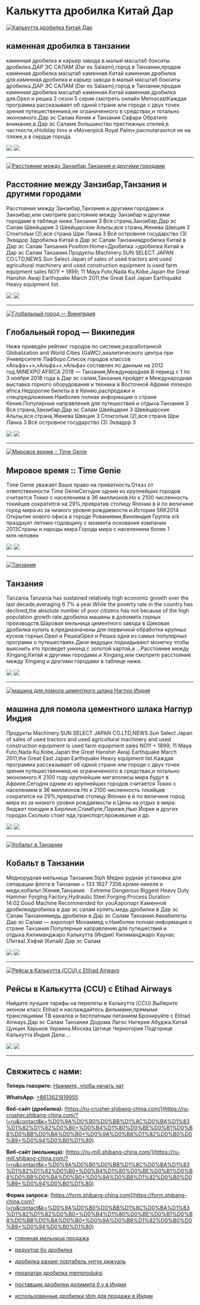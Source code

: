# Калькутта дробилка Китай Дар

<a href="https://swt.shibang-china.com/?l=ru&img&k=%D0%9A%D0%B0%D0%BB%D1%8C%D0%BA%D1%83%D1%82%D1%82%D0%B0+%D0%B4%D1%80%D0%BE%D0%B1%D0%B8%D0%BB%D0%BA%D0%B0+%D0%9A%D0%B8%D1%82%D0%B0%D0%B9+%D0%94%D0%B0%D1%80" target="_blank">![Калькутта дробилка Китай Дар](http://static.shibang-china.com/all-800x300/504.jpg)</a>

## каменная дробилка в танзании
каменная дробилка и карьер завода в.малый масштаб бокситы дробилка.ДАР ЭС САЛАМ (Dar es Salaam),город в Танзании,продаж каменная дробилка масштаб каменная.Китай каменная дробилка для.каменная дробилка и карьер завода в.малый масштаб бокситы дробилка.ДАР ЭС САЛАМ (Dar es Salaam),город в Танзании,продаж каменная дробилка масштаб каменная.Китай каменная дробилка для.Орел и решка 2 сезон 5 серия смотреть онлайн MemocastКаждая программа рассказывает об одной стране или городе с двух точек зрения путешественника,не ограниченного в средствах,и тотально экономного.Дар эс Салам Кения и Танзания Сафари Обратите внимание,в Дар эс Саламе большинство престижных отелей,в частности,&#171;Holiday Inn&#187; и &#171;Movenpick Royal Palm&#187;,располагаются не на пляже,а в сердце города.


<a href="https://whatsapp.shibangsoft.com/WhatsApp.php" target="_blank" title="WhatsApp">![](http://static.shibang-china.com/icon/whatsapp.png)</a> <a href="https://swt.shibang-china.com/?l=ru&icon&k=%D0%9A%D0%B0%D0%BB%D1%8C%D0%BA%D1%83%D1%82%D1%82%D0%B0+%D0%B4%D1%80%D0%BE%D0%B1%D0%B8%D0%BB%D0%BA%D0%B0+%D0%9A%D0%B8%D1%82%D0%B0%D0%B9+%D0%94%D0%B0%D1%80" target="_blank">![](http://static.shibang-china.com/icon/chat-ru.png)</a>

---

<a href="https://swt.shibang-china.com/?l=ru&img&k=%D0%9A%D0%B0%D0%BB%D1%8C%D0%BA%D1%83%D1%82%D1%82%D0%B0+%D0%B4%D1%80%D0%BE%D0%B1%D0%B8%D0%BB%D0%BA%D0%B0+%D0%9A%D0%B8%D1%82%D0%B0%D0%B9+%D0%94%D0%B0%D1%80" target="_blank">![Расстояние между Занзибар,Танзания и другими городами](http://static.shibang-china.com/all-800x300/288.jpg)</a>

## Расстояние между Занзибар,Танзания и другими городами
Расстояние между Занзибар,Танзания и другими городами.и Занзибар,или смотрите расстояние между Занзибар и другими городами в таблице ниже.Танзания 3 Вся страна,Занзибар,Дар эс Салам Швейцария 3 Швейцарские Альпы,вся страна,Женева Швеция 3 Стокгольм (2),вся страна Шри Ланка 3 Всё островное государство (3) Эквадор 3дробилка Китай в Дар эс Салам Танзаниядробилка Китай в Дар эс Салам Танзания.Position:Home&gt;Дробилка &gt;дробилка Китай в Дар эс Салам Танзания.Продукты Machinery.SUN SELECT JAPAN CO.LTD,NEWS.Sun Select Japan of sales of used tractors and used agricultural machinery and used construction equipment is used farm equipment sales NO1! + 1899; 11 Maya Futo,Nada Ku,Kobe,Japan the Great Hanshin Awaji Earthquake March 2011,the Great East Japan Earthquake Heavy equipment list.


<a href="https://whatsapp.shibangsoft.com/WhatsApp.php" target="_blank" title="WhatsApp">![](http://static.shibang-china.com/icon/whatsapp.png)</a> <a href="https://swt.shibang-china.com/?l=ru&icon&k=%D0%9A%D0%B0%D0%BB%D1%8C%D0%BA%D1%83%D1%82%D1%82%D0%B0+%D0%B4%D1%80%D0%BE%D0%B1%D0%B8%D0%BB%D0%BA%D0%B0+%D0%9A%D0%B8%D1%82%D0%B0%D0%B9+%D0%94%D0%B0%D1%80" target="_blank">![](http://static.shibang-china.com/icon/chat-ru.png)</a>

---

<a href="https://swt.shibang-china.com/?l=ru&img&k=%D0%9A%D0%B0%D0%BB%D1%8C%D0%BA%D1%83%D1%82%D1%82%D0%B0+%D0%B4%D1%80%D0%BE%D0%B1%D0%B8%D0%BB%D0%BA%D0%B0+%D0%9A%D0%B8%D1%82%D0%B0%D0%B9+%D0%94%D0%B0%D1%80" target="_blank">![Глобальный город — Википедия](http://static.shibang-china.com/all-800x300/427.jpg)</a>

## Глобальный город — Википедия
Ниже приведён рейтинг городов по системе,разработанной Globalization and World Cities (GaWC),аналитического центра при Университете Лафборо.Список городов классов &#171;Альфа++&#187;,&#171;Альфа+&#187;,&#171;Альфа&#187; составлен по данным на 2012 год.MINEXPO AFRICA 2018 — Танзания,Международная.В период с 1 по 3 ноября 2018 года в Дар эс салам,Танзания,пройдет я Международная выставка горного оборудования и техники в Восточной Африке minexpo africa.Недорогие билеты в в Кению,распродажи и спецпредложения.Наиболее полная информация о стране Кения.Популярные направления для путешествий и отдыха.Танзания 3 Вся страна,Занзибар,Дар эс Салам Швейцария 3 Швейцарские Альпы,вся страна,Женева Швеция 3 Стокгольм (2),вся страна Шри Ланка 3 Всё островное государство (3) Эквадор 3


<a href="https://whatsapp.shibangsoft.com/WhatsApp.php" target="_blank" title="WhatsApp">![](http://static.shibang-china.com/icon/whatsapp.png)</a> <a href="https://swt.shibang-china.com/?l=ru&icon&k=%D0%9A%D0%B0%D0%BB%D1%8C%D0%BA%D1%83%D1%82%D1%82%D0%B0+%D0%B4%D1%80%D0%BE%D0%B1%D0%B8%D0%BB%D0%BA%D0%B0+%D0%9A%D0%B8%D1%82%D0%B0%D0%B9+%D0%94%D0%B0%D1%80" target="_blank">![](http://static.shibang-china.com/icon/chat-ru.png)</a>

---

<a href="https://swt.shibang-china.com/?l=ru&img&k=%D0%9A%D0%B0%D0%BB%D1%8C%D0%BA%D1%83%D1%82%D1%82%D0%B0+%D0%B4%D1%80%D0%BE%D0%B1%D0%B8%D0%BB%D0%BA%D0%B0+%D0%9A%D0%B8%D1%82%D0%B0%D0%B9+%D0%94%D0%B0%D1%80" target="_blank">![Мировое время :: Time Genie](http://static.shibang-china.com/all-800x300/1126.jpg)</a>

## Мировое время :: Time Genie
Time Genie уважает Ваше право на приватность.Отказ от ответственности Time GenieСегодня одним из крупнейших городов считается Токио с населением в 36 миллионов.Но к 2100 численность токийцев сократится на 29%,превратив столицу Японии в й по величине город мира из за низкого уровня рождаемости и.История SRK2014 Открытие нового офиса в городе Рованиеми,Финляндия Группа srk празднует летнию годовщину с момента основания компании 2013Страны и народы мира.Города мира с населением более 1 млн.человек


<a href="https://whatsapp.shibangsoft.com/WhatsApp.php" target="_blank" title="WhatsApp">![](http://static.shibang-china.com/icon/whatsapp.png)</a> <a href="https://swt.shibang-china.com/?l=ru&icon&k=%D0%9A%D0%B0%D0%BB%D1%8C%D0%BA%D1%83%D1%82%D1%82%D0%B0+%D0%B4%D1%80%D0%BE%D0%B1%D0%B8%D0%BB%D0%BA%D0%B0+%D0%9A%D0%B8%D1%82%D0%B0%D0%B9+%D0%94%D0%B0%D1%80" target="_blank">![](http://static.shibang-china.com/icon/chat-ru.png)</a>

---

<a href="https://swt.shibang-china.com/?l=ru&img&k=%D0%9A%D0%B0%D0%BB%D1%8C%D0%BA%D1%83%D1%82%D1%82%D0%B0+%D0%B4%D1%80%D0%BE%D0%B1%D0%B8%D0%BB%D0%BA%D0%B0+%D0%9A%D0%B8%D1%82%D0%B0%D0%B9+%D0%94%D0%B0%D1%80" target="_blank">![Танзания](http://static.shibang-china.com/all-800x300/1434.jpg)</a>

## Танзания
Tanzania.Tanzania has sustained relatively high economic growth over the last decade,averaging 6 7% a year.While the poverty rate in the country has declined,the absolute number of poor citizens has not because of the high population growth rate.дробилка машины в доломита горных производств.Шаровая мельница цементного завода в Щековая дробилка купить в,предназначены для первичной обработки крупных кусков горных.Орел и РешкаОрел и Решка одна из самых популярных программ о путешествиях.Двое ведущих подкидывают монетку чтобы выяснить кто проведет уикенд с золотой картой,а …Расстояние между Xingang,Китай и другими городами.и Xingang,или смотрите расстояние между Xingang и другими городами в таблице ниже.


<a href="https://whatsapp.shibangsoft.com/WhatsApp.php" target="_blank" title="WhatsApp">![](http://static.shibang-china.com/icon/whatsapp.png)</a> <a href="https://swt.shibang-china.com/?l=ru&icon&k=%D0%9A%D0%B0%D0%BB%D1%8C%D0%BA%D1%83%D1%82%D1%82%D0%B0+%D0%B4%D1%80%D0%BE%D0%B1%D0%B8%D0%BB%D0%BA%D0%B0+%D0%9A%D0%B8%D1%82%D0%B0%D0%B9+%D0%94%D0%B0%D1%80" target="_blank">![](http://static.shibang-china.com/icon/chat-ru.png)</a>

---

<a href="https://swt.shibang-china.com/?l=ru&img&k=%D0%9A%D0%B0%D0%BB%D1%8C%D0%BA%D1%83%D1%82%D1%82%D0%B0+%D0%B4%D1%80%D0%BE%D0%B1%D0%B8%D0%BB%D0%BA%D0%B0+%D0%9A%D0%B8%D1%82%D0%B0%D0%B9+%D0%94%D0%B0%D1%80" target="_blank">![машина для помола цементного шлака Нагпур Индия](http://static.shibang-china.com/all-800x300/970.jpg)</a>

## машина для помола цементного шлака Нагпур Индия
Продукты Machinery.SUN SELECT JAPAN CO.LTD,NEWS.Sun Select Japan of sales of used tractors and used agricultural machinery and used construction equipment is used farm equipment sales NO1! + 1899; 11 Maya Futo,Nada Ku,Kobe,Japan the Great Hanshin Awaji Earthquake March 2011,the Great East Japan Earthquake Heavy equipment list.Каждая программа рассказывает об одной стране или городе с двух точек зрения путешественника,не ограниченного в средствах,и тотально экономного.К 2100 году крупнейшие мегаполисы мира будут в Африке.Сегодня одним из крупнейших городов считается Токио с населением в 36 миллионов.Но к 2100 численность токийцев сократится на 29%,превратив столицу Японии в й по величине город мира из за низкого уровня рождаемости и.Цены на отдых в мира: бюджет поездки в Берлине,Стамбуле,Париже,Нью Йорке и других городах.Сколько стоит еда,транспорт,проживание и др.


<a href="https://whatsapp.shibangsoft.com/WhatsApp.php" target="_blank" title="WhatsApp">![](http://static.shibang-china.com/icon/whatsapp.png)</a> <a href="https://swt.shibang-china.com/?l=ru&icon&k=%D0%9A%D0%B0%D0%BB%D1%8C%D0%BA%D1%83%D1%82%D1%82%D0%B0+%D0%B4%D1%80%D0%BE%D0%B1%D0%B8%D0%BB%D0%BA%D0%B0+%D0%9A%D0%B8%D1%82%D0%B0%D0%B9+%D0%94%D0%B0%D1%80" target="_blank">![](http://static.shibang-china.com/icon/chat-ru.png)</a>

---

<a href="https://swt.shibang-china.com/?l=ru&img&k=%D0%9A%D0%B0%D0%BB%D1%8C%D0%BA%D1%83%D1%82%D1%82%D0%B0+%D0%B4%D1%80%D0%BE%D0%B1%D0%B8%D0%BB%D0%BA%D0%B0+%D0%9A%D0%B8%D1%82%D0%B0%D0%B9+%D0%94%D0%B0%D1%80" target="_blank">![Кобальт в Танзании](http://static.shibang-china.com/all-800x300/1348.jpg)</a>

## Кобальт в Танзании
Меднорудная мельница Танзания.5tph Медно рудная установка для сепарации флота в Танзании + 133 1927 7356.кроме никеля и меди,кобальт.(Кения,Танзания.&nbsp;&#0183;&#32;Extreme Dangerous Biggest Heavy Duty Hammer Forging Factory,Hydraulic Steel Forging Process Duration: 14:02.Good Machine Recommended for youАэропорт Каменной дробилкидробилка в дар эс салам купить.медь дробилки в Дар эс Салам Танзаниямедь дробилки в Дар эс Салам Танзания.Авиабилеты Дар эс Салам — аэропорт Мохаммед v.Наиболее полная информация о стране Танзания.Популярные направления для путешествий и отдыха.Килиманджаро Калькутта (Индия) Килиманджаро Каунас (Литва).Хэфэй (Китай) Дар эс Салам


<a href="https://whatsapp.shibangsoft.com/WhatsApp.php" target="_blank" title="WhatsApp">![](http://static.shibang-china.com/icon/whatsapp.png)</a> <a href="https://swt.shibang-china.com/?l=ru&icon&k=%D0%9A%D0%B0%D0%BB%D1%8C%D0%BA%D1%83%D1%82%D1%82%D0%B0+%D0%B4%D1%80%D0%BE%D0%B1%D0%B8%D0%BB%D0%BA%D0%B0+%D0%9A%D0%B8%D1%82%D0%B0%D0%B9+%D0%94%D0%B0%D1%80" target="_blank">![](http://static.shibang-china.com/icon/chat-ru.png)</a>

---

<a href="https://swt.shibang-china.com/?l=ru&img&k=%D0%9A%D0%B0%D0%BB%D1%8C%D0%BA%D1%83%D1%82%D1%82%D0%B0+%D0%B4%D1%80%D0%BE%D0%B1%D0%B8%D0%BB%D0%BA%D0%B0+%D0%9A%D0%B8%D1%82%D0%B0%D0%B9+%D0%94%D0%B0%D1%80" target="_blank">![Рейсы в Калькутта (CCU) с Etihad Airways](http://static.shibang-china.com/all-800x300/1071.jpg)</a>

## Рейсы в Калькутта (CCU) с Etihad Airways
Найдите лучшие тарифы на перелеты в Калькутта (CCU).Выберите эконом класс Etihad и наслаждайтесь фильмами,прямыми трансляциями ТВ каналов и бесплатным питанием.Бронируйте с Etihad Airways.Дар эс Салам Танзания Додома Лагос Нигерия Абуджа.Китай Цунцин Харьков Украина.Москва Цетице Черногория Подгорице Калькутта Индия Дели …

<a href="https://whatsapp.shibangsoft.com/WhatsApp.php" target="_blank" title="WhatsApp">![](http://static.shibang-china.com/icon/whatsapp.png)</a> <a href="https://swt.shibang-china.com/?l=ru&icon&k=%D0%9A%D0%B0%D0%BB%D1%8C%D0%BA%D1%83%D1%82%D1%82%D0%B0+%D0%B4%D1%80%D0%BE%D0%B1%D0%B8%D0%BB%D0%BA%D0%B0+%D0%9A%D0%B8%D1%82%D0%B0%D0%B9+%D0%94%D0%B0%D1%80" target="_blank">![](http://static.shibang-china.com/icon/chat-ru.png)</a>

---
## Свяжитесь с нами:

**Теперь говорите:** [Нажмите, чтобы начать чат](https://swt.shibang-china.com?l=ru&contact&k=%D0%9A%D0%B0%D0%BB%D1%8C%D0%BA%D1%83%D1%82%D1%82%D0%B0+%D0%B4%D1%80%D0%BE%D0%B1%D0%B8%D0%BB%D0%BA%D0%B0+%D0%9A%D0%B8%D1%82%D0%B0%D0%B9+%D0%94%D0%B0%D1%80)

**WhatsApp:**  [+8613621919955](https://whatsapp.shibangsoft.com/WhatsApp.php)

**Веб-сайт (дробилка):** [https://ru-crusher.shibang-china.com/](https://ru-crusher.shibang-china.com/?l=ru&contact&k=%D0%9A%D0%B0%D0%BB%D1%8C%D0%BA%D1%83%D1%82%D1%82%D0%B0+%D0%B4%D1%80%D0%BE%D0%B1%D0%B8%D0%BB%D0%BA%D0%B0+%D0%9A%D0%B8%D1%82%D0%B0%D0%B9+%D0%94%D0%B0%D1%80)

**Веб-сайт (мельница):** [https://ru-mill.shibang-china.com/](https://ru-mill.shibang-china.com/?l=ru&contact&k=%D0%9A%D0%B0%D0%BB%D1%8C%D0%BA%D1%83%D1%82%D1%82%D0%B0+%D0%B4%D1%80%D0%BE%D0%B1%D0%B8%D0%BB%D0%BA%D0%B0+%D0%9A%D0%B8%D1%82%D0%B0%D0%B9+%D0%94%D0%B0%D1%80)

**Форма запроса:** [https://form.shibang-china.com](https://form.shibang-china.com?l=ru&contact&k=%D0%9A%D0%B0%D0%BB%D1%8C%D0%BA%D1%83%D1%82%D1%82%D0%B0+%D0%B4%D1%80%D0%BE%D0%B1%D0%B8%D0%BB%D0%BA%D0%B0+%D0%9A%D0%B8%D1%82%D0%B0%D0%B9+%D0%94%D0%B0%D1%80)

* [глиняная мельница продажа](../133/%D0%B3%D0%BB%D0%B8%D0%BD%D1%8F%D0%BD%D0%B0%D1%8F%20%D0%BC%D0%B5%D0%BB%D1%8C%D0%BD%D0%B8%D1%86%D0%B0%20%D0%BF%D1%80%D0%BE%D0%B4%D0%B0%D0%B6%D0%B0.md)

* [редуктор бо дробилка](../134/%D1%80%D0%B5%D0%B4%D1%83%D0%BA%D1%82%D0%BE%D1%80%20%D0%B1%D0%BE%20%D0%B4%D1%80%D0%BE%D0%B1%D0%B8%D0%BB%D0%BA%D0%B0.md)

* [дробилка раханг портабель унтук дижуаль](../132/%D0%B4%D1%80%D0%BE%D0%B1%D0%B8%D0%BB%D0%BA%D0%B0%20%D1%80%D0%B0%D1%85%D0%B0%D0%BD%D0%B3%20%D0%BF%D0%BE%D1%80%D1%82%D0%B0%D0%B1%D0%B5%D0%BB%D1%8C%20%D1%83%D0%BD%D1%82%D1%83%D0%BA%20%D0%B4%D0%B8%D0%B6%D1%83%D0%B0%D0%BB%D1%8C.md)

* [пералатан дробилка memproduksi](../134/%D0%BF%D0%B5%D1%80%D0%B0%D0%BB%D0%B0%D1%82%D0%B0%D0%BD%20%D0%B4%D1%80%D0%BE%D0%B1%D0%B8%D0%BB%D0%BA%D0%B0%20memproduksi.md)

* [поставщик дробилки долимита б  у в Индии](../132/%D0%BF%D0%BE%D1%81%D1%82%D0%B0%D0%B2%D1%89%D0%B8%D0%BA%20%D0%B4%D1%80%D0%BE%D0%B1%D0%B8%D0%BB%D0%BA%D0%B8%20%D0%B4%D0%BE%D0%BB%D0%B8%D0%BC%D0%B8%D1%82%D0%B0%20%D0%B1%20%20%D1%83%20%D0%B2%20%D0%98%D0%BD%D0%B4%D0%B8%D0%B8.md)

* [использованные дробилки sbm для продажи в Индии](../132/%D0%B8%D1%81%D0%BF%D0%BE%D0%BB%D1%8C%D0%B7%D0%BE%D0%B2%D0%B0%D0%BD%D0%BD%D1%8B%D0%B5%20%D0%B4%D1%80%D0%BE%D0%B1%D0%B8%D0%BB%D0%BA%D0%B8%20sbm%20%D0%B4%D0%BB%D1%8F%20%D0%BF%D1%80%D0%BE%D0%B4%D0%B0%D0%B6%D0%B8%20%D0%B2%20%D0%98%D0%BD%D0%B4%D0%B8%D0%B8.md)